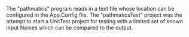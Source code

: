 The "pathmatics" program reads in a text file whose location can be configured in the App.Config file. 
The "pathmaticsTest" project was the attempt to start a UnitTest project for testing with a limited set of known input Names 
which can be compared to the output.
